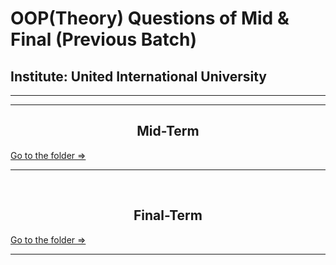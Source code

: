 # OOP(Theory) Questions of Mid & Final (Previous Batch)

## Institute: United International University

-------

<hr>

<h2 align="center"> Mid-Term </h2>



[Go to the folder =>](https://github.com/FahimFBA/Previous-OOP-Questions/tree/main/Mid)

<hr>

<br>


<h2 align="center"> Final-Term </h2>



[Go to the folder =>](https://github.com/FahimFBA/Previous-OOP-Questions/tree/main/Final)

<hr>